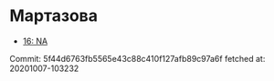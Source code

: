 # Мартазова
- [16: NA](16.md)

Commit: 5f44d6763fb5565e43c88c410f127afb89c97a6f
 fetched at: 20201007-103232
